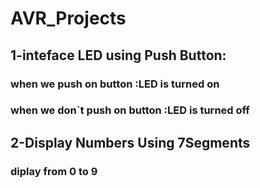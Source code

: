 # AVR_Projects
## 1-inteface LED using Push Button:
### when we push on button :LED is turned on 
### when we don`t push on button :LED is turned off

## 2-Display Numbers Using 7Segments
### diplay from 0 to 9

